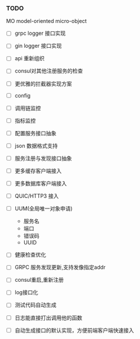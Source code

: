### TODO

MO
    model-oriented
    micro-object


- [ ] grpc logger 接口实现
- [ ] gin logger 接口实现
- [ ] api 重新组织
- [ ] consul对其他注册服务的检查
- [ ] 更优雅的拦截器实现方案
- [ ] config
- [ ] 调用链监控
- [ ] 指标监控
- [ ] 配置服务接口抽象
- [ ] json 数据格式支持
- [ ] 服务注册与发现接口抽象
- [ ] 更多缓存客户端接入
- [ ] 更多数据库客户端接入
- [ ] QUIC/HTTP3 接入
- [ ] UUM(全局唯一对象申请)
    - 服务名
    - 端口
    - 错误码
    - UUID

- [ ] 健康检查优化
- [ ] GRPC 服务发现更新,支持发像指定addr
- [ ] consul重启,重新注册
- [ ] log接口化
- [ ] 测试代码自动生成
- [ ] 日志能直接打出调用他的函数
- [ ] 自动生成接口的默认实现，方便前端客户端快速接入

